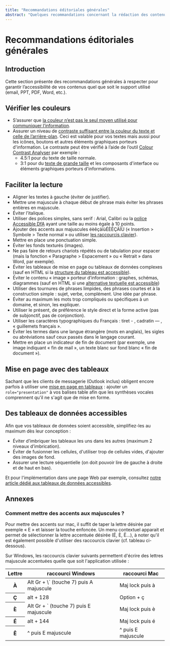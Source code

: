 ```yaml
---
title: "Recommandations éditoriales générales"
abstract: "Quelques recommandations concernant la rédaction des contenus éditoriaux"
---
```


# Recommandations éditoriales générales

## Introduction
Cette section présente des recommandations générales à respecter pour garantir l’accessibilité de vos contenus quel que soit le support utilisé (email, PPT, PDF, Word, etc.).

## Vérifier les couleurs

* S’assurer que [la couleur n’est pas le seul moyen utilisé pour communiquer l’information](/fr/web/designer/couleurs-et-contrastes/#ne-pas-utiliser-la-couleur-ou-linformation-sensorielle-comme-seule-source-dinformation).
* Assurer un niveau de [contraste suffisant entre la couleur du texte et celle de l’arrière-plan](/fr/web/designer/couleurs-et-contrastes/#assurer-un-contraste-suffisant-entre-les-couleurs-de-premier-plan-et-de-fond). Ceci est valable pour vos textes mais aussi pour les icônes, boutons et autres éléments graphiques porteurs d'information. Le contraste peut être vérifié à l’aide de l’outil [Colour Contrast Analyser](https://www.paciellogroup.com/resources/contrastanalyser/) par exemple :
  * 4.5:1 pour du texte de taille normale.
  * 3:1 pour du [texte de grande taille](/fr/glossaire/#texte-de-grande-taille) et les composants d'interface ou éléments graphiques porteurs d'informations.

## Faciliter la lecture

* Aligner les textes à gauche (éviter de justifier). 
* Mettre une majuscule à chaque début de phrase mais éviter les phrases entières en majuscule.
* Éviter l’italique.	
*	Utiliser des polices simples, sans serif : Arial, Calibri ou la <a href="https://opensource.orange.com/fr/category/actualites/ow2-fr/osai-fr/accessible_dfa-fr/">police Accessible DfA</a> ayant une taille au moins égale à 10 points.
*	Ajouter des accents aux majuscules éèêçàïùÉÈÊÇÀÏÙ («&nbsp;Insertion&nbsp;&gt; Symbole&nbsp;&gt; Texte normal&nbsp;» ou utiliser [les raccourcis clavier](#annexes)).
*	Mettre en place une ponctuation simple.
*	Éviter les fonds texturés (images).
* Ne pas faire de retours chariots répétés ou de tabulation pour espacer (mais la fonction «&nbsp;Paragraphe&nbsp;&gt; Espacement&nbsp;» ou «&nbsp;Retrait&nbsp;» dans Word, par exemple).
*	Éviter les tableaux de mise en page ou tableaux de données complexes (sauf en HTML si la [structure du tableau est accessible](/fr/web/developper/contenu-textuel/#structurer-les-tableaux-de-donnees)). 
*	Éviter le contenu «&nbsp;image&nbsp;» porteur d’information : graphes, schémas, diagrammes (sauf en HTML si une [alternative textuelle est accessible](/fr/web/designer/contenu-non-textuel/))
*	Utiliser des tournures de phrases limpides, des phrases courtes et à la construction simple&nbsp;: sujet, verbe, complément. Une idée par phrase.
*	Éviter au maximum les mots trop compliqués ou spécifiques à un domaine, et sinon, les expliquer.
*	Utiliser le présent, de préférence le style direct et la forme active (pas de subjonctif, pas de conjonction).
*	Utiliser les caractères typographiques du Français&nbsp;: tiret - , cadratin — , «&nbsp;guillemets français&nbsp;».
*	Éviter les termes dans une langue étrangère (mots en anglais), les sigles ou abréviations sauf ceux passés dans le langage courant.
*	Mettre en place un indicateur de fin de document (par exemple, une image indiquant «&nbsp;fin de mail&nbsp;», un texte blanc sur fond blanc «&nbsp;fin de document&nbsp;»).

## Mise en page avec des tableaux 

Sachant que les clients de messagerie (Outlook inclus) obligent encore parfois à utiliser une [mise en page en tableaux](/fr/contenu-et-communication/emails/) : ajouter un `role="presentation"` à vos balises table afin que les synthèses vocales comprennent qu'il ne s'agit que de mise en forme.  


## Des tableaux de données accessibles

Afin que vos tableaux de données soient accessible, simplifiez-les au maximum dès leur conception : 
* Éviter d’imbriquer les tableaux les uns dans les autres (maximum 2 niveaux d’imbrication).
* Éviter de fusionner les cellules, d'utiliser trop de cellules vides, d'ajouter des images de fond.
* Assurer une lecture séquentielle (on doit pouvoir lire de gauche à droite et de haut en bas).

Et pour l'implémentation dans une page Web par exemple, consultez [notre article dédié aux tableaux de données accessibles](/fr/web/developper/contenu-textuel/#structurer-les-tableaux-de-donnees).

## Annexes
### Comment mettre des accents aux majuscules ?

Pour mettre des accents sur mac, il suffit de taper la lettre désirée par exemple « E » et laisser la touche enfoncée. Un menu contextuel apparait et permet de sélectionner la lettre accentuée désirée (É, È, Ë...), à noter qu'il est également possible d'utiliser des raccourcis clavier (cf. tableau ci-dessous).  

Sur Windows, les raccourcis clavier suivants permettent d'écrire des lettres majuscule accentuées quelle que soit l'application utilisée : 

<table class="table table-striped">
  <thead>
    <tr>
      <th scope="col">Lettre</th>
      <th scope="col">raccourci Windows</th>
      <th scope="col">raccourci Mac</th>
    </tr>
  </thead>
  <tbody>
    <tr>
      <th scope="row">À</th>
      <td>Alt Gr + \` (touche 7) puis A majuscule</td>
      <td>Maj lock puis à</td>
    </tr>
    <tr>
      <th scope="row">Ç</th>
      <td>alt + 128</td>
      <td>Option + ç</td>
    </tr>
    <tr>
      <th scope="row">È</th>
      <td>Alt Gr + ` (touche 7) puis E majuscule</td>
      <td>Maj lock puis è</td>
    </tr>
    <tr>
      <th scope="row">É</th>
      <td>alt + 144</td>
      <td>Maj lock puis é</td>
    </tr>
    <tr>
      <th scope="row">Ê</th>
      <td>^ puis E majuscule </td>
      <td>^ puis E majuscule</td>
    </tr>
  </tbody>
</table>
